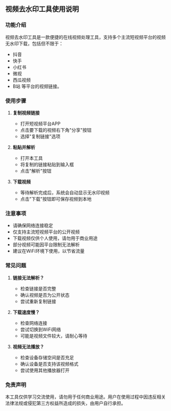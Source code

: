 ## 视频去水印工具使用说明

### 功能介绍

视频去水印工具是一款便捷的在线视频处理工具，支持多个主流短视频平台的视频无水印下载，包括但不限于：

- 抖音
- 快手
- 小红书
- 微视
- 西瓜视频
- B站
  等平台的视频链接。

### 使用步骤

1. **复制视频链接**

   - 打开短视频平台APP
   - 点击要下载的视频右下角"分享"按钮
   - 选择"复制链接"选项

2. **粘贴并解析**

   - 打开本工具
   - 将复制的链接粘贴到输入框
   - 点击"解析"按钮

3. **下载视频**
   - 等待解析完成后，系统会自动显示无水印视频
   - 点击"下载"按钮即可保存视频到本地

### 注意事项

- 请确保网络连接稳定
- 仅支持主流短视频平台的公开视频
- 下载视频仅供个人使用，请勿用于商业用途
- 部分视频可能因平台限制无法解析
- 建议在WiFi环境下使用，以节省流量

### 常见问题

1. **链接无法解析？**

   - 检查链接是否完整
   - 确认视频是否为公开状态
   - 尝试重新复制链接

2. **下载速度慢？**

   - 检查网络连接
   - 尝试切换到WiFi网络
   - 可能是视频文件较大，请耐心等待

3. **视频无法播放？**
   - 检查设备存储空间是否充足
   - 确认设备是否支持该视频格式
   - 尝试使用其他播放器打开

### 免责声明

本工具仅供学习交流使用，请勿用于任何商业用途。用户在使用过程中因违反相关法律法规或侵犯第三方权益所造成的损失，由用户自行承担。
